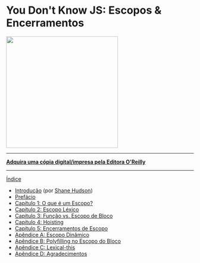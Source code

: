 # You Don't Know JS: Escopos & Encerramentos

<img src="cover.jpg" width="300">

-----

**[Adquira uma cópia digital/impresa pela Editora O'Reilly](http://shop.oreilly.com/product/0636920026327.do)**

-----

[Índice](toc.md)

* [Introdução](https://shanehudson.net/2014/06/03/foreword-dont-know-js/) (por [Shane Hudson](https://github.com/shanehudson))
* [Prefácio](../preface.md)
* [Capítulo 1: O que é um Escopo?](ch1.md)
* [Capítulo 2: Escopo Léxico](ch2.md)
* [Capítulo 3: Função vs. Escopo de Bloco](ch3.md)
* [Capítulo 4: Hoisting](ch4.md)
* [Capítulo 5: Encerramentos de Escopo](ch5.md)
* [Apêndice A: Escopo Dinâmico](apA.md)
* [Apêndice B: Polyfilling no Escopo do Bloco](apB.md)
* [Apêndice C: Lexical-this](apC.md)
* [Apêndice D: Agradecimentos](apD.md)
